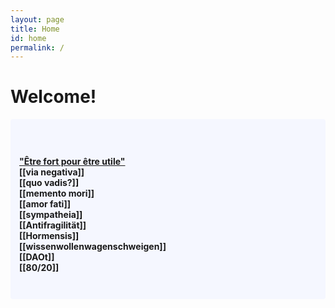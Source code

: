 ```yaml
---
layout: page
title: Home
id: home
permalink: /
---
```


# Welcome! 

<p style="padding: 3em 1em; background: #f5f7ff; border-radius: 4px;">
<br>
 <span style="font-weight: bold">
 <a class="internal-link" href="../_notes/training">"Être fort pour être utile"</a> </span>
<br>
 <span style="font-weight: bold">[[via negativa]]</span> 
<br>
 <span style="font-weight: bold">[[quo vadis?]]</span> 
<br>
 <span style="font-weight: bold">[[memento mori]]</span> 
<br>
 <span style="font-weight: bold">[[amor fati]]</span> 
<br>
 <span style="font-weight: bold">[[sympatheia]]</span> 
<br>
 <span style="font-weight: bold">[[Antifragilität]]</span> 
<br>
 <span style="font-weight: bold">[[Hormensis]]</span> 
<br>
 <span style="font-weight: bold">[[wissenwollenwagenschweigen]]</span> 
<br>
 <span style="font-weight: bold">[[DAOt]]</span> 
<br>
 <span style="font-weight: bold">[[80/20]]</span> 
</p>



<style>
  .wrapper {
    max-width: 46em;
  }
</style>
